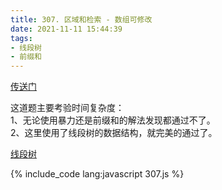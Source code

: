 ```yaml
---
title: 307. 区域和检索 - 数组可修改
date: 2021-11-11 15:44:39
tags:
- 线段树
- 前缀和
---
```

[传送门](https://leetcode-cn.com/problems/range-sum-query-mutable/)

这道题主要考验时间复杂度：   
1、无论使用暴力还是前缀和的解法发现都通过不了。   
2、这里使用了线段树的数据结构，就完美的通过了。   

[线段树](https://juejin.cn/post/6844903679087263751)

{% include_code lang:javascript 307.js %}
